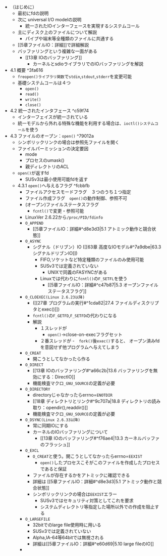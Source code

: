 - （はじめに）
	- 最初にfdの説明
	- 次に universal I/O modelの説明
		- 統一されたIOインターフェースを実現するシステムコール
	- 主にディスク上のファイルについて解説
		- パイプや端末等全種類のファイルに共通する
	- [[5章ファイルIO：詳細]]で詳細解説
	- バッファリングという複雑な一面がある
		- [[13章 IOのバッファリング]]
			- カーネルとsdioライブラリでのIOバッファリングを解説
- 4.1 概要 ^3fa616
	- `freopen()ライブラリ関数`で`stdin`,`stdout`,`stderr`を変更可能
	- 基礎システムコールは４つ
		- `open()`
		- `read()`
		- `write()`
		- `close()`
- 4.2 統一されたインタフェース ^c59f74
	- インターフェイスが統一されている
	- 統一モデルから外れる特殊な機能を利用する場合は、`ioctl()システムコール`を使う
- 4.3 ファイルのオープン：`open()` ^79012a
	- シンボリックリンクの場合は参照先ファイルを開く
	- ファイルパーミッションの決定要因
		- mode
		- プロセスのumask()
		- 親ディレクトリのACL
	- `open()`が返すfd
		- SUSv3は最小使用可能fdを返す
	- 4.3.1 `open()`へ与えるフラグ ^fcbbfb
		- ファイルアクセスモードフラグ　３つのうち１つ指定
		- ファイル作成フラグ　`open()`の動作制御、参照不可
		- (オープン)ファイルステータスフラグ
			- `fcntl()`で変更・参照可能
		- LinuxVer 2.6.22から`/proc/PID/fdinfo`
		- `O_APPEND`
			- [[5章ファイルIO：詳細#^d8e3d3|5.1 アトミック動作と競合状態]]
		- `O_ASYNC`
			- シグナル（ドリブン）IO ([[63章 高度なIOモデル#^7a9dbe|63.3シグナルドリブンIO]])
				- FIFO,ソケットなど特定種類のファイルのみ使用可能
				- SUSv3では定義されていない
					- UNIXで同義のFASYNCがある
				- Linuxでは代わりに`fcntl()`の`F_SETFL`を使う
					- [[5章ファイルIO：詳細#^c47b87|5.3 オープンファイルステータスフラグ]]
		- `O_CLOEXEC(Linux 2.6.23以降)`
			- ([[27章 プログラムの実行#^1cda82|27.4 ファイルディスクリプタとexec()]])
			- `fcntl()`の`F_GETFD`,`F_SETFD`の代わりになる
			- 解説
				- １スレッドが
					- `open()`->close-on-execフラグセット
				- ２番スレッドが
					-　`fork()`後`exec()`すると、
				オープン済みfdを意図せず他プログラムへ与えてしまう
		- `O_CREAT`
			- 開こうとしてなかったら作る
		- `O_DIRECT`
			- [[13章 IOのバッファリング#^a66c2b|13.6 バッファリングを無効にする：DirectIO]]
			- 機能検査マクロ`_GNU_SOURCE`の定義が必要
		- `O_DIRECTORY`
			- directoryじゃなかったらerrno=`ENOTDIR`
			- [[18章 ディレクトリとリンク#^9c707a|18.8 ディレクトリの読み取り：opendir(),readdir()]]
			- 機能検査マクロ`_GNU_SOURCE`の定義が必要
		- `O_DSYNC(Linux 2.6.33以降)`
			- 常に同期IOにする
			- カーネルのIOバッファリングについて
				- [[13章 IOのバッファリング#^f76ae4|13.3 カーネルバッファのフラッシュ]]
		- `O_EXCL`
			- `O_CREAT`と使う。開こうとしてなかったらerrno=`EEXIST`
				- `open()`したプロセスこそがこのファイルを作成したプロセスであると保証
			- ファイルが存在するかをアトミックに確認できる
			- 詳細は [[5章ファイルIO：詳細#^d8e3d3|5.1 アトミック動作と競合状態]]
			- シンボリックリンクの場合は`EEXIST`エラー
				- SUSv3ではセキュリティ対策としてこれを要求
				- システムディレクトリ等指定した場所以外での作成を阻止する
		- `O_LARGEFILE`
			- 32bitでのlarge file使用時に用いる
			- SUSv3では定義されていない
			- Alpha,IA-64等64bitでは無視される
			- 詳細は[[5章ファイルIO：詳細#^e60d69|5.10 large fileのIO]]
		- 